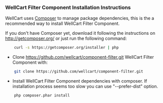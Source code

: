 ### WellCart Filter Component Installation Instructions

WellCart uses [Composer][1] to manage package dependencies, this is the a recommended way to install WellCart Filter Component.

If you don't have Composer yet, download it following the instructions on http://getcomposer.org/
or just run the following command:

```bash
    curl -s https://getcomposer.org/installer | php
```

- Clone https://github.com/wellcart/component-filter.git WellCart Filter Component with:

```bash
    git clone https://github.com/wellcart/component-filter.git
```
- Install WellCart Filter Component dependencies with composer. If installation process seems too slow you can use "--prefer-dist" option.

```bash
    php composer.phar install
```

[1]:  http://getcomposer.org/